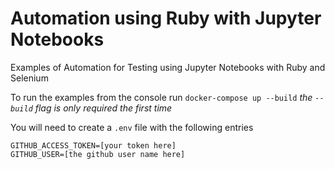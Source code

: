 # Automation using Ruby with Jupyter Notebooks 


Examples of Automation for Testing using Jupyter Notebooks with Ruby and Selenium

To run the examples from the console run `docker-compose up --build`
*the `--build` flag is only required the first time*



You will need to create a `.env` file with the following entries

```
GITHUB_ACCESS_TOKEN=[your token here]
GITHUB_USER=[the github user name here]
```


